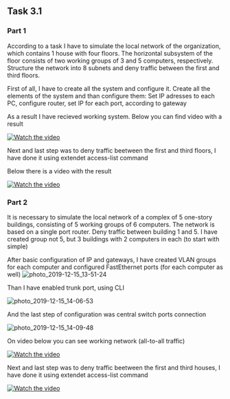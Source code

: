 ## Task 3.1

### Part 1
According to a task I have to simulate the local network of the organization, which contains 1 house with four floors. The horizontal subsystem of the floor consists of two working groups of 3 and 5 computers, respectively.
Structure the network into 8 subnets and deny traffic between the first and third floors.


First of all, I have to create all the system and configure it.
Create all the elements of the system and than configure them:
Set IP adresses to each PC, configure router, set IP for each port, according to gateway

As a result I have recieved working system. 
Below you can find video with a result


[![Watch the video](https://user-images.githubusercontent.com/58468159/70851998-e396c480-1ea4-11ea-9c95-c045c7e1c95a.jpg)](https://youtu.be/oaZGB6XUNE0)



Next and last step was to deny traffic beetween the first and third floors, I have done it using extendet access-lіst command

Below there is a video with the result


[![Watch the video](https://user-images.githubusercontent.com/58468159/70851998-e396c480-1ea4-11ea-9c95-c045c7e1c95a.jpg)](https://youtu.be/gxxKpWPAqZA)


### Part 2
It is necessary to simulate the local network of a complex of 5 one-story buildings, consisting of 5 working groups of 6 computers. The network is based on a single port router. Deny traffic between building 1 and 5.
I have created group not 5, but 3 buildings with 2 computers in each (to start with simple)

After basic configuration of IP and gateways, I have created VLAN groups for each computer and configured FastEthernet ports (for each computer as well)
![photo_2019-12-15_13-51-24](https://user-images.githubusercontent.com/58468159/70867286-840be800-1f7c-11ea-82bd-c385e6091f2d.jpg)


Than I have enabled trunk port, using CLI

![photo_2019-12-15_14-06-53](https://user-images.githubusercontent.com/58468159/70867321-dd741700-1f7c-11ea-8c6b-279e1cd7a9d2.jpg)

And the last step of configuration was central switch ports connection

![photo_2019-12-15_14-09-48](https://user-images.githubusercontent.com/58468159/70867335-0bf1f200-1f7d-11ea-88ec-8274884a34dd.jpg)

On video below you can see working network (all-to-all traffic)

[![Watch the video](https://i9.ytimg.com/vi/hXEyvf8jAX8/mq2.jpg?sqp=CJSD2u8F&rs=AOn4CLCENBfO13_so9KP5YAWZ90MxuuunA)](https://youtu.be/RltzGA-_9bU)

Next and last step was to deny traffic beetween the first and third houses, I have done it using extendet access-lіst command


[![Watch the video](https://i9.ytimg.com/vi/hXEyvf8jAX8/mq2.jpg?sqp=CJSD2u8F&rs=AOn4CLCENBfO13_so9KP5YAWZ90MxuuunA)](https://youtu.be/hXEyvf8jAX8)

